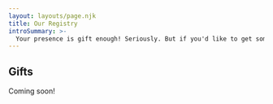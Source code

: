 ```yaml
---
layout: layouts/page.njk
title: Our Registry
introSummary: >-
  Your presence is gift enough! Seriously. But if you'd like to get something for us, we've made it a little easier with this online registry.
---
```

## Gifts

Coming soon!
